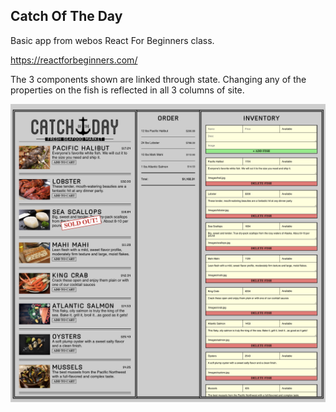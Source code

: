 <h2>Catch Of The Day</h2>

Basic app from webos React For Beginners class.

https://reactforbeginners.com/

The 3 components shown are linked through state. Changing any of the properties on the fish is reflected in all 3 columns of site.

![Screenshot](/public/images/Screenshot.png)


